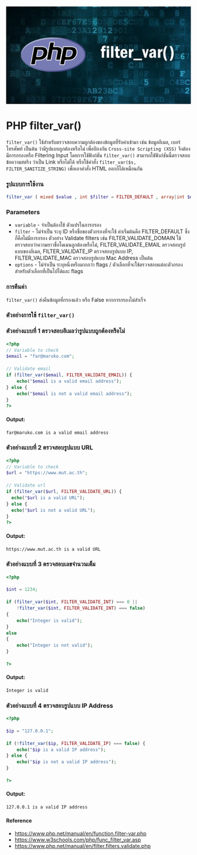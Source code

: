 ![](images/day5.png)

# PHP filter_var()
`filter_var()` ใช้สำหรับตรวจสอบความถูกต้องของข้อมูลที่รับค่าเข้ามา เช่น ข้อมูลอีเมล, เบอร์โทรศัพท์ เป็นต้น ว่ามีรูปแบบถูกต้องหรือไม่ เพื่อป้องกัน  `Cross-site Scripting (XSS)` จึงต้องมีการกรองหรือ Filtering Input โดยการใช้ฟังก์ชัน `filter_var()` สามารถใช้ฟังก์ชันนี้ตรวจสอบข้อความสตริง ว่าเป็น Link หรือไม่ได้ หรือใช้คำสั่ง `filter_var($s, FILTER_SANITIZE_STRING)` เพื่อเอาคำสั่ง HTML ออกก็ได้เหมือนกัน

### รูปแบบการใช้งาน

```php 
filter_var ( mixed $value , int $filter = FILTER_DEFAULT , array|int $options = 0 ) : mixed
```

### Parameters 

- `variable` - จำเป็นต้องใช้ ตัวแปรในการกรอง
- `filter` - ไม่จำเป็น ระบุ ID หรือชื่อของตัวกรองที่จะใช้ ค่าเริ่มต้นคือ FILTER_DEFAULT ซึ่งก็คือไม่มีการกรอง ตัวอย่าง Validate filters เช่น FILTER_VALIDATE_DOMAIN ใช้ตรวจสอบว่าความยาวชื่อโดเมนถูกต้องหรือไม่, FILTER_VALIDATE_EMAIL ตรวจสอบรูปแบบของอีเมล, FILTER_VALIDATE_IP ตรวจสอบรูปแบบ IP, FILTER_VALIDATE_MAC ตรวจสอบรูปแบบ Mac Address เป็นต้น	 		
- `options` - ไม่จำเป็น ระบุหนึ่งหรือมากกว่า flags / ตัวเลือกที่จะใช้ตรวจสอบแต่ละตัวกรองสำหรับตัวเลือกที่เป็นไปได้และ flags

### การคืนค่า

`filter_var()` ส่งคืนข้อมูลที่กรองแล้ว หรือ False หากการกรองไม่สำเร็จ

### ตัวอย่างการใช้ `filter_var()`

### ตัวอย่างแบบที่ 1 ตรวจสอบอีเมลว่ารูปแบบถูกต้องหรือไม่

```php 
<?php
// Variable to check
$email = "far@maruko.com";

// Validate email
if (filter_var($email, FILTER_VALIDATE_EMAIL)) {
    echo("$email is a valid email address");
} else {
    echo("$email is not a valid email address");
}
?>
```
#### Output: 

```bash
far@maruko.com is a valid email address
```
### ตัวอย่างแบบที่ 2 ตรวจสอบรูปแบบ URL

```php 
<?php
// Variable to check
$url = "https://www.mut.ac.th";

// Validate url
if (filter_var($url, FILTER_VALIDATE_URL)) {
  echo("$url is a valid URL");
} else {
  echo("$url is not a valid URL");
}
?>
```
#### Output: 

```bash
https://www.mut.ac.th is a valid URL
```
### ตัวอย่างแบบที่ 3 ตรวจสอบเลขจำนวนเต็ม

```php 
<?php 
  
$int = 1234; 
  
if (filter_var($int, FILTER_VALIDATE_INT) === 0 ||  
    !filter_var($int, FILTER_VALIDATE_INT) === false)  
{ 
    echo("Integer is valid"); 
}  
else 
{ 
    echo("Integer is not valid"); 
} 
  
?>
```
#### Output: 

```bash
Integer is valid
```
### ตัวอย่างแบบที่ 4 ตรวจสอบรูปแบบ IP Address

```php 
<?php 
  
$ip = "127.0.0.1"; 
  
if (!filter_var($ip, FILTER_VALIDATE_IP) === false) { 
    echo("$ip is a valid IP address"); 
} else { 
    echo("$ip is not a valid IP address"); 
} 
  
?>
```
#### Output: 

```bash
127.0.0.1 is a valid IP address
```

#### Reference
- https://www.php.net/manual/en/function.filter-var.php
- https://www.w3schools.com/php/func_filter_var.asp
- https://www.php.net/manual/en/filter.filters.validate.php


